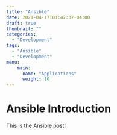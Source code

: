 ```yaml
---
title: "Ansible"
date: 2021-04-17T01:42:37-04:00
draft: true
thumbnail: ""
categories:
  - "Development"
tags:
  - "Ansible"
  - "Development"
menu:
    main:
      name: "Applications"
      weight: 10
---
```


# Ansible Introduction

This is the Ansible post!

